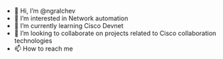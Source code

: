 - 👋 Hi, I’m @ngralchev
- 👀 I’m interested in Network automation
- 🌱 I’m currently learning Cisco Devnet
- 💞️ I’m looking to collaborate on projects related to Cisco collaboration technologies 
- 📫 How to reach me 

<!---
ngralchev/ngralchev is a ✨ special ✨ repository because its `README.md` (this file) appears on your GitHub profile.
You can click the Preview link to take a look at your changes.
--->
